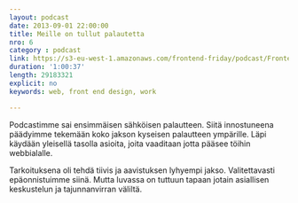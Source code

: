 ```yaml
---
layout: podcast
date: 2013-09-01 22:00:00
title: Meille on tullut palautetta
nro: 6
category : podcast
link: https://s3-eu-west-1.amazonaws.com/frontend-friday/podcast/Frontend-Friday-Episode-6.mp3
duration: '1:00:37'
length: 29183321
explicit: no
keywords: web, front end design, work

---
```


Podcastimme sai ensimmäisen sähköisen palautteen. Siitä innostuneena päädyimme tekemään koko jakson kyseisen palautteen ympärille. Läpi käydään yleisellä tasolla asioita, joita vaaditaan jotta pääsee töihin webbialalle.

Tarkoituksena oli tehdä tiivis ja aavistuksen lyhyempi jakso. Valitettavasti epäonnistuimme siinä. Mutta luvassa on tuttuun tapaan jotain asiallisen keskustelun ja tajunnanvirran väliltä.
